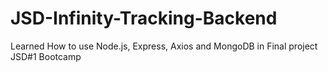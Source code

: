 # JSD-Infinity-Tracking-Backend
Learned How to use Node.js, Express, Axios and MongoDB in Final project JSD#1 Bootcamp

